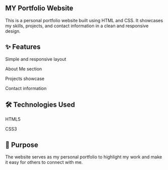 ## MY Portfolio Website

This is a personal portfolio website built using HTML and CSS.
It showcases my skills, projects, and contact information in a clean and responsive design.

## ✨ Features

Simple and responsive layout

About Me section

Projects showcase

Contact information

## 🛠️ Technologies Used

HTML5

CSS3

## 📌 Purpose

The website serves as my personal portfolio to highlight my work and make it easy for others to connect with me.
